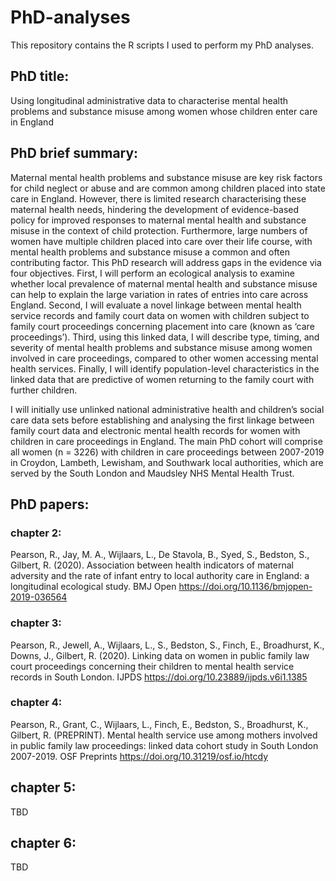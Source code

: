 # PhD-analyses
This repository contains the R scripts I used to perform my PhD analyses.

## PhD title: 
Using longitudinal administrative data to characterise mental health problems and substance misuse among women whose children enter care in England

## PhD brief summary:
Maternal mental health problems and substance misuse are key risk factors for child neglect or abuse and are common among children placed into state care in England. However, there is limited research characterising these maternal health needs, hindering the development of evidence-based policy for improved responses to maternal mental health and substance misuse in the context of child protection. Furthermore, large numbers of women have multiple children placed into care over their life course, with mental health problems and substance misuse a common and often contributing factor. This PhD research will address gaps in the evidence via four objectives. First, I will perform an ecological analysis to examine whether local prevalence of maternal mental health and substance misuse can help to explain the large variation in rates of entries into care across England. Second, I will evaluate a novel linkage between mental health service records and family court data on women with children subject to family court proceedings concerning placement into care (known as ‘care proceedings’). Third, using this linked data, I will describe type, timing, and severity of mental health problems and substance misuse among women involved in care proceedings, compared to other women accessing mental health services. Finally, I will identify population-level characteristics in the linked data that are predictive of women returning to the family court with further children. 

I will initially use unlinked national administrative health and children’s social care data sets before establishing and analysing the first linkage between family court data and electronic mental health records for women with children in care proceedings in England. The main PhD cohort will comprise all women (n = 3226) with children in care proceedings between 2007-2019 in Croydon, Lambeth, Lewisham, and Southwark local authorities, which are served by the South London and Maudsley NHS Mental Health Trust.

## PhD papers:

### chapter 2:
Pearson, R., Jay, M. A., Wijlaars, L., De Stavola, B., Syed, S., Bedston, S., Gilbert, R. (2020).
Association between health indicators of maternal adversity and the rate of infant entry to local
authority care in England: a longitudinal ecological study. BMJ Open https://doi.org/10.1136/bmjopen-2019-036564

### chapter 3:
Pearson, R., Jewell, A., Wijlaars, L., S., Bedston, S., Finch, E., Broadhurst, K., Downs, J., Gilbert, R. (2020).
Linking data on women in public family law court proceedings concerning their children to mental health service records in South London. IJPDS https://doi.org/10.23889/ijpds.v6i1.1385

### chapter 4:
Pearson, R., Grant, C., Wijlaars, L., Finch, E., Bedston, S., Broadhurst, K., Gilbert, R. (PREPRINT).
Mental health service use among mothers involved in public family law proceedings: linked data cohort study in South London 2007-2019. OSF Preprints https://doi.org/10.31219/osf.io/htcdy

## chapter 5:
TBD

## chapter 6:
TBD
